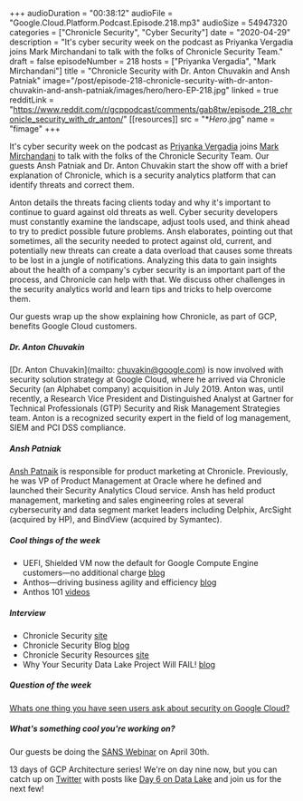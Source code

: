 +++
audioDuration = "00:38:12"
audioFile = "Google.Cloud.Platform.Podcast.Episode.218.mp3"
audioSize = 54947320
categories = ["Chronicle Security", "Cyber Security"]
date = "2020-04-29"
description = "It's cyber security week on the podcast as Priyanka Vergadia joins Mark Mirchandani to talk with the folks of Chronicle Security Team."
draft = false
episodeNumber = 218
hosts = ["Priyanka Vergadia", "Mark Mirchandani"]
title = "Chronicle Security with Dr. Anton Chuvakin and Ansh Patniak"
image="/post/episode-218-chronicle-security-with-dr-anton-chuvakin-and-ansh-patniak/images/hero/hero-EP-218.jpg"
linked = true
redditLink = "https://www.reddit.com/r/gcppodcast/comments/gab8tw/episode_218_chronicle_security_with_dr_anton/"
[[resources]]
  src = "**Hero*.jpg"
  name = "fimage"
+++

It's cyber security week on the podcast as  [Priyanka Vergadia](https://twitter.com/pvergadia) joins [Mark Mirchandani](https://twitter.com/markmirch) to talk with the folks of the Chronicle Security Team. Our guests Ansh Patniak and Dr. Anton Chuvakin start the show off with a brief explanation of Chronicle, which is a security analytics platform that can identify threats and correct them. 

Anton details the threats facing clients today and why it's important to continue to guard against old threats as well. Cyber security developers must constantly examine the landscape, adjust tools used, and think ahead to try to predict possible future problems. Ansh elaborates, pointing out that sometimes, all the security needed to protect against old, current, and potentially new threats can create a data overload that causes some threats to be lost in a jungle of notifications. Analyzing this data to gain insights about the health of a company's cyber security is an important part of the process, and Chronicle can help with that. We discuss other challenges in the security analytics world and learn tips and tricks to help overcome them. 

Our guests wrap up the show explaining how Chronicle, as part of GCP, benefits Google Cloud customers.

<!--more-->

##### Dr. Anton Chuvakin 

[Dr. Anton Chuvakin](mailto: chuvakin@google.com) is now involved with security solution strategy at Google Cloud, where he arrived via Chronicle Security (an Alphabet company) acquisition in July 2019. Anton was, until recently, a Research Vice President and Distinguished Analyst at Gartner for Technical Professionals (GTP) Security and Risk Management Strategies team. Anton is a recognized security expert in the field of log management, SIEM and PCI DSS compliance.

##### Ansh Patniak

[Ansh Patnaik](anshpatnaik@google.com) is responsible for product marketing at Chronicle. Previously, he was VP of Product Management at Oracle where he defined and launched their Security Analytics Cloud service. Ansh has held product management, marketing and sales engineering roles at several cybersecurity and data segment market leaders including Delphix, ArcSight (acquired by HP), and BindView (acquired by Symantec).

##### Cool things of the week

* UEFI, Shielded VM now the default for Google Compute Engine customers—no additional charge [blog](https://cloud.google.com/blog/products/identity-security/security-simplified-making-shielded-vm-default-compute-engine)
* Anthos—driving business agility and efficiency [blog](https://cloud.google.com/blog/topics/anthos/anthos-for-aws-is-now-ga)
* Anthos 101 [videos](https://www.youtube.com/playlist?list=PLIivdWyY5sqKN73vzKpg2p2JmOGoAN0CG) 

##### Interview

* Chronicle Security [site](https://chronicle.security/)
* Chronicle Security Blog [blog](https://chronicle.security/blog/)
* Chronicle Security Resources [site](https://chronicle.security/resources/)
* Why Your Security Data Lake Project Will FAIL! [blog](https://blogs.gartner.com/anton-chuvakin/2017/04/11/why-your-security-data-lake-project-will-fail/)

##### Question of the week

[Whats one thing you have seen users ask about security on Google Cloud?](https://www.youtube.com/playlist?list=PLIivdWyY5sqLuKKx4pcdEAkJY1HevjVVm)
     
##### What's something cool you're working on?

Our guests be doing the [SANS Webinar](https://www.sans.org/webcasts/unwind-siem-improved-threat-hunting-detection-chronicle-114290) on April 30th.

13 days of GCP Architecture series! We're on day nine now, but you can catch up on [Twitter](https://twitter.com/pvergadia/status/1252352777482760195) with posts like [Day 6 on Data Lake](https://twitter.com/pvergadia/status/1254549135128068096) and join us for the next few! 
